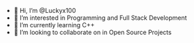 - 👋 Hi, I’m @Luckyx100
- 👀 I’m interested in Programming and Full Stack Development
- 🌱 I’m currently learning C++
- 💞️ I’m looking to collaborate on in Open Source Projects


<!---
Luckyx100/Luckyx100 is a ✨ special ✨ repository because its `README.md` (this file) appears on your GitHub profile.
You can click the Preview link to take a look at your changes.
--->
